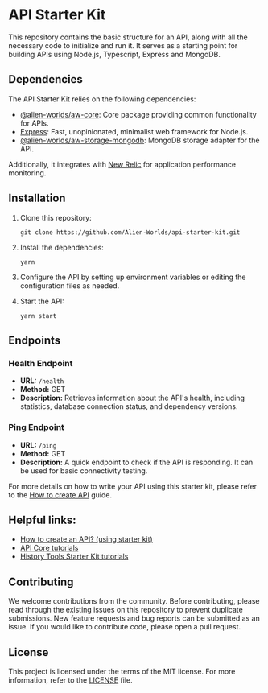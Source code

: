 # API Starter Kit

This repository contains the basic structure for an API, along with all the necessary code to initialize and run it. It serves as a starting point for building APIs using Node.js, Typescript, Express and MongoDB.

## Dependencies

The API Starter Kit relies on the following dependencies:

- [@alien-worlds/aw-core](https://github.com/Alien-Worlds/api-core): Core package providing common functionality for APIs.
- [Express](https://expressjs.com/): Fast, unopinionated, minimalist web framework for Node.js.
- [@alien-worlds/aw-storage-mongodb](https://github.com/Alien-Worlds/storage-mongodb): MongoDB storage adapter for the API.

Additionally, it integrates with [New Relic](https://newrelic.com/) for application performance monitoring.

## Installation

1. Clone this repository:

   ```shell
   git clone https://github.com/Alien-Worlds/api-starter-kit.git
   ```

2. Install the dependencies:

   ```shell
   yarn
   ```

3. Configure the API by setting up environment variables or editing the configuration files as needed.

4. Start the API:

   ```shell
   yarn start
   ```

## Endpoints

### Health Endpoint

- **URL:** `/health`
- **Method:** GET
- **Description:** Retrieves information about the API's health, including statistics, database connection status, and dependency versions.

### Ping Endpoint

- **URL:** `/ping`
- **Method:** GET
- **Description:** A quick endpoint to check if the API is responding. It can be used for basic connectivity testing.

For more details on how to write your API using this starter kit, please refer to the [How to create API](https://github.com/Alien-Worlds/aw-api-starter-kit/blob/main/tutorials/how-to-create-api.md) guide.

## Helpful links:

- [How to create an API? (using starter kit)](https://github.com/Alien-Worlds/aw-api-starter-kit/blob/main/tutorials/how-to-create-api.md)
- [API Core tutorials](https://github.com/Alien-Worlds/aw-core/tree/main/tutorials)
- [History Tools Starter Kit tutorials](https://github.com/Alien-Worlds/aw-history-starter-kit/tree/main/tutorials)

## Contributing

We welcome contributions from the community. Before contributing, please read through the existing issues on this repository to prevent duplicate submissions. New feature requests and bug reports can be submitted as an issue. If you would like to contribute code, please open a pull request.

## License

This project is licensed under the terms of the MIT license. For more information, refer to the [LICENSE](./LICENSE) file.
